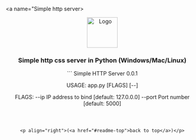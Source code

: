 
<a name="Simple http server></a>
<br />
<div align="center">
  <a href="https://github.com/github_username/repo_name">
    <img src="/cgi-bin/images/favicon.png" alt="Logo" width="80" height="80">
  </a>

<h3 align="center">Simple http css server in Python (Windows/Mac/Linux)</h3>
```
Simple HTTP Server 0.0.1

USAGE:
    app.py [FLAGS] [--] 

FLAGS:
    --ip <ip>                                  IP address to bind [default: 127.0.0.0]
    --port <port>                              Port number [default: 5000]

```



<p align="right">(<a href="#readme-top">back to top</a>)</p>



